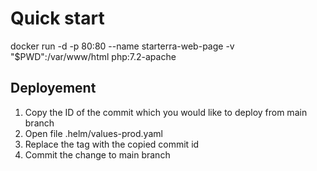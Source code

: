 # Quick start

docker run -d -p 80:80 --name starterra-web-page -v "$PWD":/var/www/html php:7.2-apache

## Deployement
1. Copy the ID of the commit which you would like to deploy from main branch
2. Open file .helm/values-prod.yaml
3. Replace the tag with the copied commit id
4. Commit the change to main branch